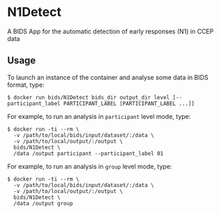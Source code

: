 # N1Detect
A BIDS App for the automatic detection of early responses (N1) in CCEP data

## Usage

To launch an instance of the container and analyse some data in BIDS format, type:

```
$ docker run bids/N1Detect bids_dir output_dir level [--participant_label PARTICIPANT_LABEL [PARTICIPANT_LABEL ...]]
```
For example, to run an analysis in ```participant``` level mode, type:

```
$ docker run -ti --rm \
  -v /path/to/local/bids/input/dataset/:/data \
  -v /path/to/local/output/:/output \
  bids/N1Detect \
  /data /output participant --participant_label 01
```

For example, to run an analysis in ```group``` level mode, type:

```
$ docker run -ti --rm \
  -v /path/to/local/bids/input/dataset/:/data \
  -v /path/to/local/output/:/output \
  bids/N1Detect \
  /data /output group
```


